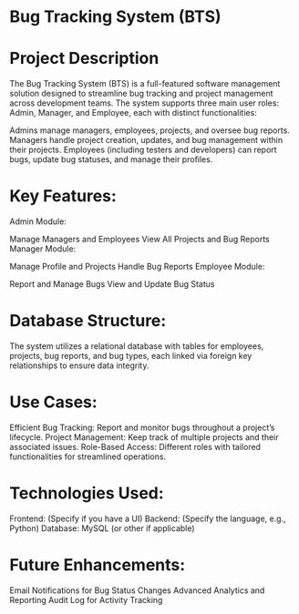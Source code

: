 # Bug Tracking System (BTS)

# Project Description
The Bug Tracking System (BTS) is a full-featured software management solution designed to streamline bug tracking and project management across development teams. The system supports three main user roles: Admin, Manager, and Employee, each with distinct functionalities:

Admins manage managers, employees, projects, and oversee bug reports.
Managers handle project creation, updates, and bug management within their projects.
Employees (including testers and developers) can report bugs, update bug statuses, and manage their profiles.
# Key Features:
Admin Module:

Manage Managers and Employees
View All Projects and Bug Reports
Manager Module:

Manage Profile and Projects
Handle Bug Reports
Employee Module:

Report and Manage Bugs
View and Update Bug Status

# Database Structure:
The system utilizes a relational database with tables for employees, projects, bug reports, and bug types, each linked via foreign key relationships to ensure data integrity.

# Use Cases:
Efficient Bug Tracking: Report and monitor bugs throughout a project’s lifecycle.
Project Management: Keep track of multiple projects and their associated issues.
Role-Based Access: Different roles with tailored functionalities for streamlined operations.
# Technologies Used:
Frontend: (Specify if you have a UI)
Backend: (Specify the language, e.g., Python)
Database: MySQL (or other if applicable)
# Future Enhancements:
Email Notifications for Bug Status Changes
Advanced Analytics and Reporting
Audit Log for Activity Tracking
